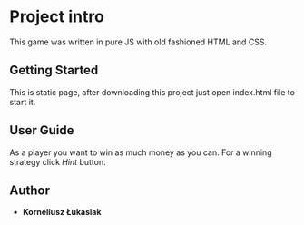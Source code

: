 # Project intro

This game was written in pure JS with old fashioned HTML and CSS.

## Getting Started

This is static page, after downloading this project just open index.html file to start it.

## User Guide

As a player you want to win as much money as you can. For a winning strategy click *Hint* button.

## Author


* **Korneliusz Łukasiak**
